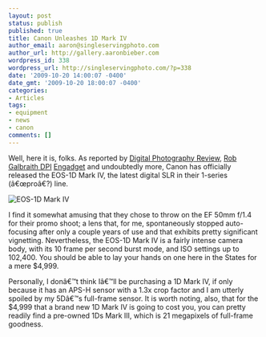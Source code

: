 ```yaml
---
layout: post
status: publish
published: true
title: Canon Unleashes 1D Mark IV
author_email: aaron@singleservingphoto.com
author_url: http://gallery.aaronbieber.com
wordpress_id: 338
wordpress_url: http://singleservingphoto.com/?p=338
date: '2009-10-20 14:00:07 -0400'
date_gmt: '2009-10-20 18:00:07 -0400'
categories:
- Articles
tags:
- equipment
- news
- canon
comments: []
---
```

Well, here it is, folks. As reported by [Digital Photography
Review](http://www.dpreview.com/news/0910/09102001canon1d4.asp), [Rob
Galbraith
DPI](http://www.robgalbraith.com/bins/multi_page.asp?cid=7-10044-10310,)
[Engadget](http://www.engadget.com/2009/10/20/canon-eos-1d-mark-iv-announced-16-1-megapixels-45-point-autofo/,)
and undoubtedly more, Canon has officially released the EOS-1D Mark IV,
the latest digital SLR in their 1-series (â€œproâ€?) line.

![EOS-1D Mark
IV](/wp-content/uploads/2009/10/canon-eos-mark-iv-press-rm-eng1-287x300.jpg "EOS-1D Mark IV")

I find it somewhat amusing that they chose to throw on the EF 50mm f/1.4
for their promo shoot; a lens that, for me, spontaneously stopped
auto-focusing after only a couple years of use and that exhibits pretty
significant vignetting. Nevertheless, the EOS-1D Mark IV is a fairly
intense camera body, with its 10 frame per second burst mode, and ISO
settings up to 102,400. You should be able to lay your hands on one here
in the States for a mere \$4,999.

Personally, I donâ€™t think Iâ€™ll be purchasing a 1D Mark IV, if only
because it has an APS-H sensor with a 1.3x crop factor and I am utterly
spoiled by my 5Dâ€™s full-frame sensor. It is worth noting, also, that
for the \$4,999 that a brand new 1D Mark IV is going to cost you, you
can pretty readily find a pre-owned 1Ds Mark III, which is 21 megapixels
of full-frame goodness.
